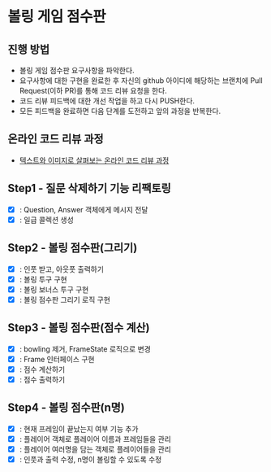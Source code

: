 # 볼링 게임 점수판
## 진행 방법
* 볼링 게임 점수판 요구사항을 파악한다.
* 요구사항에 대한 구현을 완료한 후 자신의 github 아이디에 해당하는 브랜치에 Pull Request(이하 PR)를 통해 코드 리뷰 요청을 한다.
* 코드 리뷰 피드백에 대한 개선 작업을 하고 다시 PUSH한다.
* 모든 피드백을 완료하면 다음 단계를 도전하고 앞의 과정을 반복한다.

## 온라인 코드 리뷰 과정
* [텍스트와 이미지로 살펴보는 온라인 코드 리뷰 과정](https://github.com/next-step/nextstep-docs/tree/master/codereview)

## Step1 - 질문 삭제하기 기능 리팩토링
- [x] : Question, Answer 객체에게 메시지 전달
- [x] : 일급 콜렉션 생성 

## Step2 - 볼링 점수판(그리기)
- [x] : 인풋 받고, 아웃풋 출력하기
- [x] : 볼링 투구 구현
- [x] : 볼링 보너스 투구 구현
- [x] : 볼링 점수판 그리기 로직 구현

## Step3 - 볼링 점수판(점수 계산)
- [x] : bowling 제거, FrameState 로직으로 변경
- [x] : Frame 인터페이스 구현
- [x] : 점수 계산하기
- [x] : 점수 출력하기

## Step4 - 볼링 점수판(n명)
- [x] : 현재 프레임이 끝났는지 여부 기능 추가
- [x] : 플레이어 객체로 플레이어 이름과 프레임들을 관리
- [x] : 플레이어 여러명을 담는 객체로 플레이어들을 관리
- [x] : 인풋과 출력 수정, n명이 볼링할 수 있도록 수정
